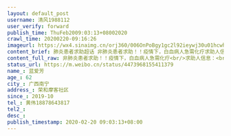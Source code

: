 ```yaml
---
layout: default_post
username: 清风1988112
user_verify: forward
publish_time: ThuFeb2009:03:13+08002020
crawl_time: 20200220-09:16:26
imageurl: https://wx4.sinaimg.cn/orj360/006OnPoBgy1gc2l92ieywj30u01hcwhx.jpg,https://wx4.sinaimg.cn/orj360/006OnPoBgy1gc2l94zjkqj30u01hcgrk.jpg,https://wx2.sinaimg.cn/orj360/006OnPoBgy1gc2l96516oj31110rs0uu.jpg,https://wx2.sinaimg.cn/orj360/006OnPoBgy1gc2l991gtkj30u0140n3r.jpg
content_brief: 肺炎患者求助超话 非肺炎患者求助！！疫情下，白血病人急需化疗求助人信息：【姓名】蓝爱芳【年龄】62【所在城市】广西南宁【所在小区、社区】荣和摩客社区【患病时间】2019-10【联系方式】黄伟 18878643817【其他联系方式】（我父亲）黄利就 13788695875病情描述：我是病人儿子，我的母 ...全文
content_full_raw: 非肺炎患者求助！！疫情下，白血病人急需化疗<br/>求助人信息：<br/>【姓名】蓝爱芳<br/>【年龄】62<br/>【所在城市】广西南宁<br/>【所在小区、社区】荣和摩客社区<br/>【患病时间】2019-10<br/>【联系方式】黄伟18878643817<br/>【其他联系方式】（我父亲）黄利就13788695875<br/>病情描述：我是病人儿子，我的母亲去年十月检查出来急性白血病，一直在广西民族医院治疗，到今年1月18日做完第二次化疗，急需的亚叶酸钙注射液已在香港买，因为疫情邮不进来，广西壮族自治区人民医院有，两个医院之间就40分钟车程，但是疫情管制拿不到，急，目前已经到了应该第三次化疗的日子了，急需化疗，拖下去癌细胞扩散就不堪设想了，真的不知道怎么办才好，恳请大家帮帮我们！求求大家了！急需广西壮族自治区人民医院的药物亚叶酸钙注射液！
status_url: https://m.weibo.cn/status/4473968155411379
name_: 蓝爱芳
age_: 62
city_: 广西南宁
address_: 荣和摩客社区
since_: 2019-10
tel_: 黄伟18878643817
tel2_: 
desc_: 
publish_timestamp: 2020-02-20 09:03:13+08:00
---
```

